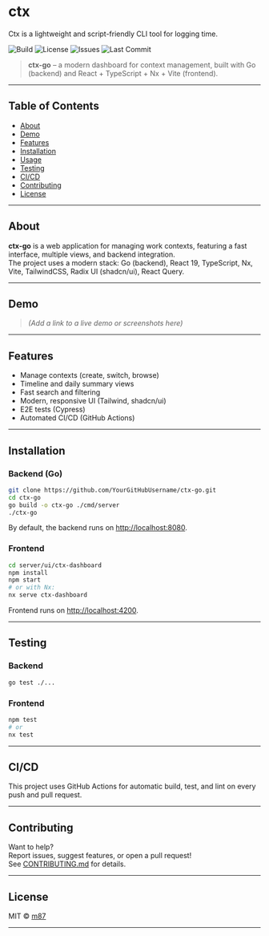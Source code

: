 # ctx

Ctx is a lightweight and script-friendly CLI tool for logging time.


![Build](https://github.com/YourGitHubUsername/ctx-go/actions/workflows/ci.yml/badge.svg)
![License](https://img.shields.io/github/license/YourGitHubUsername/ctx-go)
![Issues](https://img.shields.io/github/issues/YourGitHubUsername/ctx-go)
![Last Commit](https://img.shields.io/github/last-commit/YourGitHubUsername/ctx-go)

> **ctx-go** – a modern dashboard for context management, built with Go (backend) and React + TypeScript + Nx + Vite (frontend).

---

## Table of Contents

- [About](#about)
- [Demo](#demo)
- [Features](#features)
- [Installation](#installation)
- [Usage](#usage)
- [Testing](#testing)
- [CI/CD](#cicd)
- [Contributing](#contributing)
- [License](#license)

---

## About

**ctx-go** is a web application for managing work contexts, featuring a fast interface, multiple views, and backend integration.  
The project uses a modern stack: Go (backend), React 19, TypeScript, Nx, Vite, TailwindCSS, Radix UI (shadcn/ui), React Query.

---

## Demo

> *(Add a link to a live demo or screenshots here)*

---

## Features

- Manage contexts (create, switch, browse)
- Timeline and daily summary views
- Fast search and filtering
- Modern, responsive UI (Tailwind, shadcn/ui)
- E2E tests (Cypress)
- Automated CI/CD (GitHub Actions)

---

## Installation

### Backend (Go)

```bash
git clone https://github.com/YourGitHubUsername/ctx-go.git
cd ctx-go
go build -o ctx-go ./cmd/server
./ctx-go
```

By default, the backend runs on [http://localhost:8080](http://localhost:8080).

### Frontend

```bash
cd server/ui/ctx-dashboard
npm install
npm start
# or with Nx:
nx serve ctx-dashboard
```

Frontend runs on [http://localhost:4200](http://localhost:4200).

---

## Testing

### Backend

```bash
go test ./...
```

### Frontend

```bash
npm test
# or
nx test
```

---

## CI/CD

This project uses GitHub Actions for automatic build, test, and lint on every push and pull request.

---

## Contributing

Want to help?  
Report issues, suggest features, or open a pull request!  
See [CONTRIBUTING.md](CONTRIBUTING.md) for details.

---

## License

MIT © [m87](https://github.com/m87)

---

<!--
Suggestions:
- Add a "Screenshots" section with UI images
- Add a "Roadmap" section for planned features
- Add "FAQ" or "Known Issues"
- Add a link to backend API documentation if available
-->

